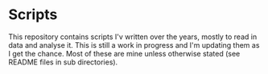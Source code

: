 # Scripts

This repository contains scripts I'v written over the years, mostly to read in data and analyse it. This is still a work in progress and I'm updating them as I get the chance. Most of these are mine unless otherwise stated (see README files in sub directories).
